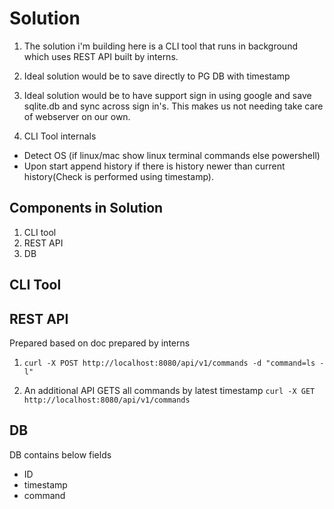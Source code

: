 # Solution 

1. The solution i'm building here is a CLI tool that runs in background which uses REST API built by interns. 

2. Ideal solution would be to save directly to PG DB with timestamp 

3. Ideal solution would be to have support sign in using google and save sqlite.db and sync across sign in's. This makes us not needing take care of webserver on our own.


4. CLI Tool internals
- Detect OS (if linux/mac show linux terminal commands else powershell)
- Upon start append history if there is history newer than current history(Check is performed using timestamp).

## Components in Solution

1. CLI tool
2. REST API
3. DB

## CLI Tool




## REST API

Prepared based on doc prepared by interns

1.  `curl -X POST http://localhost:8080/api/v1/commands -d "command=ls -l"`

2. An additional API GETS all commands by latest timestamp
  `curl -X GET http://localhost:8080/api/v1/commands`  


## DB

DB contains below fields 
- ID
- timestamp
- command